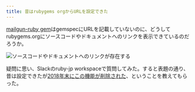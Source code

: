 ```yaml
---
title: 昔はrubygems orgからURLを設定できた
---
```

[mailgun-ruby gem](https://rubygems.org/gems/mailgun-ruby)はgemspecにURLを記載していないのに、どうしてrubygems.orgにソースコードやドキュメントへのリンクを表示できているのだろうか。

![](https://lh6.googleusercontent.com/inqWrAToyeRWtqnbTBNzrtfUNQxAxTL8m5ZD_NWPaRVRgkBnlt2N4oNNCeOX7qDaPp4i4QMjc-AHuJHZBVDCQdlVRGWr-96iVl4kb7Hy70jR2C8VdVvFGEO1gPG5_b2hwCtIwe0wBeLApDNHxMUZR_koEIz-xacObp-Sap4w2EdStub7743caN9CECPb "ソースコードやドキュメントへのリンクが存在する")

疑問に思い、Slackのruby-jp workspaceで質問してみた。すると表題の通り、昔は設定できたが[2018年末にこの機能が削除された](https://github.com/rubygems/rubygems.org/pull/1815)、ということを教えてもらった。
